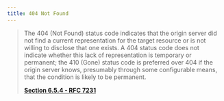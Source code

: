 ```yaml
---
title: 404 Not Found
---
```


> The 404 (Not Found) status code indicates that the origin server did not find a current representation for the target resource or is not willing to disclose that one exists.  A 404 status code does not indicate whether this lack of representation is temporary or permanent; the 410 (Gone) status code is preferred over 404 if the origin server knows, presumably through some configurable means, that the condition is likely to be permanent.
>
> **[Section 6.5.4 - RFC 7231](https://tools.ietf.org/html/rfc7231#section-6.5.4)**